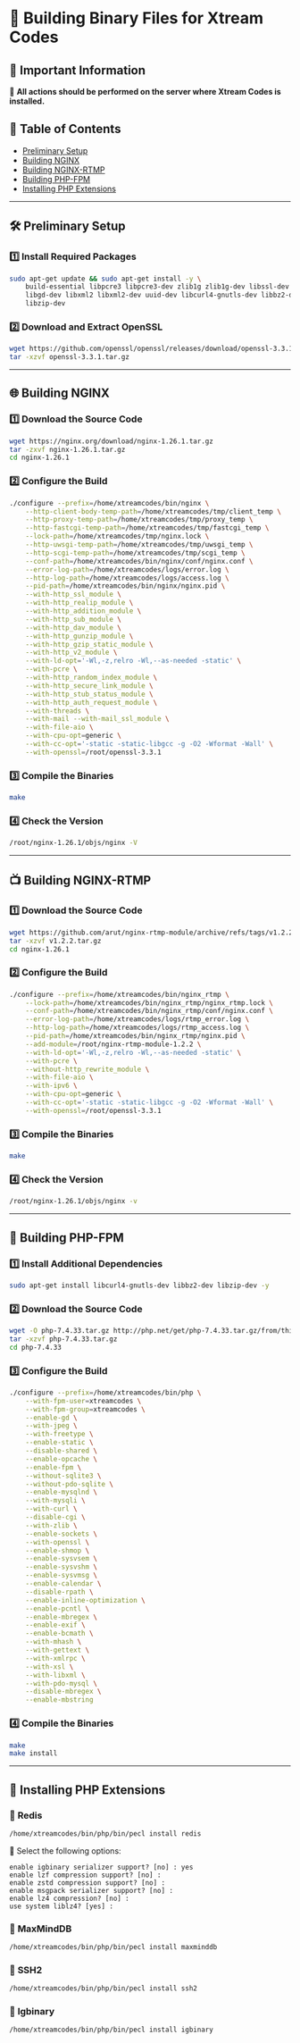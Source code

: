 # 🔧 **Building Binary Files for Xtream Codes**  

## 📌 **Important Information**  
📌 **All actions should be performed on the server where Xtream Codes is installed.**  

## 📖 **Table of Contents**  
- [Preliminary Setup](#preliminary-setup)  
- [Building NGINX](#building-nginx)  
- [Building NGINX-RTMP](#building-nginx-rtmp)  
- [Building PHP-FPM](#building-php-fpm)  
- [Installing PHP Extensions](#installing-php-extensions)  

---

## 🛠 **Preliminary Setup**  

### 1️⃣ **Install Required Packages**  
```sh
sudo apt-get update && sudo apt-get install -y \
    build-essential libpcre3 libpcre3-dev zlib1g zlib1g-dev libssl-dev \
    libgd-dev libxml2 libxml2-dev uuid-dev libcurl4-gnutls-dev libbz2-dev \
    libzip-dev
```

### 2️⃣ **Download and Extract OpenSSL**  
```sh
wget https://github.com/openssl/openssl/releases/download/openssl-3.3.1/openssl-3.3.1.tar.gz
tar -xzvf openssl-3.3.1.tar.gz
```

---

## 🌐 **Building NGINX**  

### 1️⃣ **Download the Source Code**  
```sh
wget https://nginx.org/download/nginx-1.26.1.tar.gz
tar -zxvf nginx-1.26.1.tar.gz
cd nginx-1.26.1
```

### 2️⃣ **Configure the Build**  
```sh
./configure --prefix=/home/xtreamcodes/bin/nginx \
    --http-client-body-temp-path=/home/xtreamcodes/tmp/client_temp \
    --http-proxy-temp-path=/home/xtreamcodes/tmp/proxy_temp \
    --http-fastcgi-temp-path=/home/xtreamcodes/tmp/fastcgi_temp \
    --lock-path=/home/xtreamcodes/tmp/nginx.lock \
    --http-uwsgi-temp-path=/home/xtreamcodes/tmp/uwsgi_temp \
    --http-scgi-temp-path=/home/xtreamcodes/tmp/scgi_temp \
    --conf-path=/home/xtreamcodes/bin/nginx/conf/nginx.conf \
    --error-log-path=/home/xtreamcodes/logs/error.log \
    --http-log-path=/home/xtreamcodes/logs/access.log \
    --pid-path=/home/xtreamcodes/bin/nginx/nginx.pid \
    --with-http_ssl_module \
    --with-http_realip_module \
    --with-http_addition_module \
    --with-http_sub_module \
    --with-http_dav_module \
    --with-http_gunzip_module \
    --with-http_gzip_static_module \
    --with-http_v2_module \
    --with-ld-opt='-Wl,-z,relro -Wl,--as-needed -static' \
    --with-pcre \
    --with-http_random_index_module \
    --with-http_secure_link_module \
    --with-http_stub_status_module \
    --with-http_auth_request_module \
    --with-threads \
    --with-mail --with-mail_ssl_module \
    --with-file-aio \
    --with-cpu-opt=generic \
    --with-cc-opt='-static -static-libgcc -g -O2 -Wformat -Wall' \
    --with-openssl=/root/openssl-3.3.1
```

### 3️⃣ **Compile the Binaries**  
```sh
make
```

### 4️⃣ **Check the Version**  
```sh
/root/nginx-1.26.1/objs/nginx -V
```

---

## 📺 **Building NGINX-RTMP**  

### 1️⃣ **Download the Source Code**  
```sh
wget https://github.com/arut/nginx-rtmp-module/archive/refs/tags/v1.2.2.tar.gz
tar -xzvf v1.2.2.tar.gz
cd nginx-1.26.1
```

### 2️⃣ **Configure the Build**  
```sh
./configure --prefix=/home/xtreamcodes/bin/nginx_rtmp \
    --lock-path=/home/xtreamcodes/bin/nginx_rtmp/nginx_rtmp.lock \
    --conf-path=/home/xtreamcodes/bin/nginx_rtmp/conf/nginx.conf \
    --error-log-path=/home/xtreamcodes/logs/rtmp_error.log \
    --http-log-path=/home/xtreamcodes/logs/rtmp_access.log \
    --pid-path=/home/xtreamcodes/bin/nginx_rtmp/nginx.pid \
    --add-module=/root/nginx-rtmp-module-1.2.2 \
    --with-ld-opt='-Wl,-z,relro -Wl,--as-needed -static' \
    --with-pcre \
    --without-http_rewrite_module \
    --with-file-aio \
    --with-ipv6 \
    --with-cpu-opt=generic \
    --with-cc-opt='-static -static-libgcc -g -O2 -Wformat -Wall' \
    --with-openssl=/root/openssl-3.3.1
```

### 3️⃣ **Compile the Binaries**  
```sh
make
```

### 4️⃣ **Check the Version**  
```sh
/root/nginx-1.26.1/objs/nginx -v
```

---

## 🐘 **Building PHP-FPM**  

### 1️⃣ **Install Additional Dependencies**  
```sh
sudo apt-get install libcurl4-gnutls-dev libbz2-dev libzip-dev -y
```

### 2️⃣ **Download the Source Code**  
```sh
wget -O php-7.4.33.tar.gz http://php.net/get/php-7.4.33.tar.gz/from/this/mirror
tar -xzvf php-7.4.33.tar.gz
cd php-7.4.33
```

### 3️⃣ **Configure the Build**  
```sh
./configure --prefix=/home/xtreamcodes/bin/php \
    --with-fpm-user=xtreamcodes \
    --with-fpm-group=xtreamcodes \
    --enable-gd \
    --with-jpeg \
    --with-freetype \
    --enable-static \
    --disable-shared \
    --enable-opcache \
    --enable-fpm \
    --without-sqlite3 \
    --without-pdo-sqlite \
    --enable-mysqlnd \
    --with-mysqli \
    --with-curl \
    --disable-cgi \
    --with-zlib \
    --enable-sockets \
    --with-openssl \
    --enable-shmop \
    --enable-sysvsem \
    --enable-sysvshm \
    --enable-sysvmsg \
    --enable-calendar \
    --disable-rpath \
    --enable-inline-optimization \
    --enable-pcntl \
    --enable-mbregex \
    --enable-exif \
    --enable-bcmath \
    --with-mhash \
    --with-gettext \
    --with-xmlrpc \
    --with-xsl \
    --with-libxml \
    --with-pdo-mysql \
    --disable-mbregex \
    --enable-mbstring
```

### 4️⃣ **Compile the Binaries**  
```sh
make
make install
```

---

## 🔌 **Installing PHP Extensions**  

### 📌 **Redis**  
```sh
/home/xtreamcodes/bin/php/bin/pecl install redis
```

🔹 Select the following options:  
```
enable igbinary serializer support? [no] : yes
enable lzf compression support? [no] : 
enable zstd compression support? [no] : 
enable msgpack serializer support? [no] :
enable lz4 compression? [no] : 
use system liblz4? [yes] : 
```

### 📌 **MaxMindDB**  
```sh
/home/xtreamcodes/bin/php/bin/pecl install maxminddb
```

### 📌 **SSH2**  
```sh
/home/xtreamcodes/bin/php/bin/pecl install ssh2
```

### 📌 **Igbinary**  
```sh
/home/xtreamcodes/bin/php/bin/pecl install igbinary
```